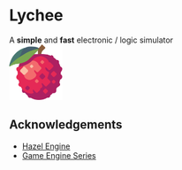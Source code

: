 # Lychee  
A **simple** and **fast** electronic / logic simulator  
<img src="resource/images/Lychee.svg" height="100">


## Acknowledgements
 - [Hazel Engine](https://github.com/TheCherno/Hazel)
 - [Game Engine Series](https://www.youtube.com/watch?v=JxIZbV_XjAs&list=PLlrATfBNZ98dC-V-N3m0Go4deliWHPFwT)